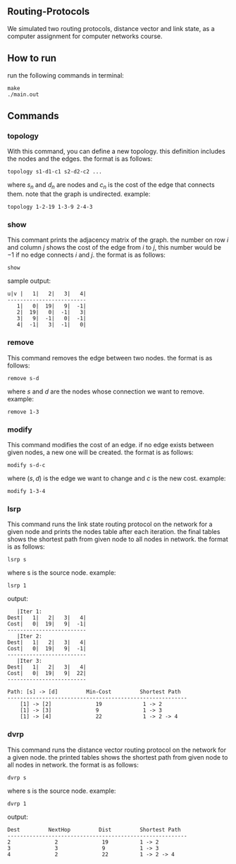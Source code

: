 ## Routing-Protocols
We simulated two routing protocols, distance vector and link state, as a computer assignment for computer networks course.

## How to run
run the following commands in terminal:
```
make
./main.out
```

## Commands

### topology
With this command, you can define a new topology. this definition includes the nodes and the edges. the format is as follows:

```
topology s1-d1-c1 s2-d2-c2 ...
```
where $s_n$ and $d_n$ are nodes and $c_n$ is the cost of the edge that connects them. note that the graph is undirected. example:
```
topology 1-2-19 1-3-9 2-4-3
```

### show
This commant prints the adjacency matrix of the graph. the number on row $i$ and column $j$ shows the cost of the edge from $i$ to $j$, this number would be $-1$ if no edge connects $i$ and $j$. the format is as follows:
```
show
```
sample output:
```
u|v |   1|   2|   3|   4|
-------------------------
   1|   0|  19|   9|  -1|
   2|  19|   0|  -1|   3|
   3|   9|  -1|   0|  -1|
   4|  -1|   3|  -1|   0|
```

### remove
This command removes the edge between two nodes. the format is as follows:
```
remove s-d
```
where $s$ and $d$ are the nodes whose connection we want to remove. example:
```
remove 1-3
```

### modify
This command modifies the cost of an edge. if no edge exists between given nodes, a new one will be created. the format is as follows:
```
modify s-d-c
```
where $(s,d)$ is the edge we want to change and $c$ is the new cost. example:
```
modify 1-3-4
```

### lsrp
This command runs the link state routing protocol on the network for a given node and prints the nodes table after each iteration. the final tables shows the shortest path from given node to all nodes in network. the format is as follows:
```
lsrp s
```
where s is the source node. example:
```
lsrp 1
```
output:
```
   |Iter 1:
Dest|   1|   2|   3|   4|
Cost|   0|  19|   9|  -1|
-------------------------
   |Iter 2:
Dest|   1|   2|   3|   4|
Cost|   0|  19|   9|  -1|
-------------------------
   |Iter 3:
Dest|   1|   2|   3|   4|
Cost|   0|  19|   9|  22|
-------------------------

Path: [s] -> [d]         Min-Cost         Shortest Path
---------------------------------------------------------
    [1] -> [2]              19             1 -> 2
    [1] -> [3]              9              1 -> 3
    [1] -> [4]              22             1 -> 2 -> 4
```

### dvrp
This command runs the distance vector routing protocol on the network for a given node. the printed tables shows the shortest path from given node to all nodes in network. the format is as follows:
```
dvrp s
```
where s is the source node. example:
```
dvrp 1
```
output:
```
Dest         NextHop         Dist         Shortest Path
---------------------------------------------------------
2              2              19          1 -> 2
3              3              9           1 -> 3
4              2              22          1 -> 2 -> 4
```